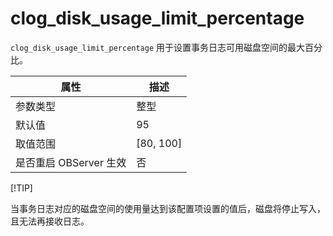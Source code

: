 clog_disk_usage_limit_percentage 
=====================================================

`clog_disk_usage_limit_percentage` 用于设置事务日志可用磁盘空间的最大百分比。


|      **属性**      |   **描述**    |
|------------------|-------------|
| 参数类型             | 整型          |
| 默认值              | 95          |
| 取值范围             | \[80, 100\] |
| 是否重启 OBServer 生效 | 否           |

[!TIP]

当事务日志对应的磁盘空间的使用量达到该配置项设置的值后，磁盘将停止写入，且无法再接收日志。
